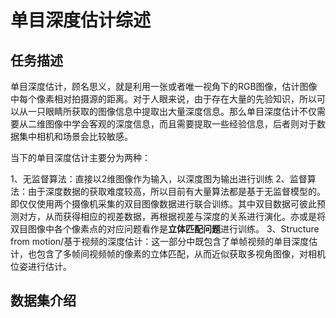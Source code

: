 # 单目深度估计综述

## 任务描述

单目深度估计，顾名思义，就是利用一张或者唯一视角下的RGB图像，估计图像中每个像素相对拍摄源的距离。对于人眼来说，由于存在大量的先验知识，所以可以从一只眼睛所获取的图像信息中提取出大量深度信息。那么单目深度估计不仅需要从二维图像中学会客观的深度信息，而且需要提取一些经验信息，后者则对于数据集中相机和场景会比较敏感。

当下的单目深度估计主要分为两种：

1、无监督算法：直接以2维图像作为输入，以深度图为输出进行训练
2、监督算法：由于深度数据的获取难度较高，所以目前有大量算法都是基于无监督模型的。即仅仅使用两个摄像机采集的双目图像数据进行联合训练。其中双目数据可彼此预测对方，从而获得相应的视差数据，再根据视差与深度的关系进行演化。亦或是将双目图像中各个像素点的对应问题看作是**立体匹配问题**进行训练。
3、Structure from motion/基于视频的深度估计：这一部分中既包含了单帧视频的单目深度估计，也包含了多帧间视频帧的像素的立体匹配，从而近似获取多视角图像，对相机位姿进行估计。

## 数据集介绍











